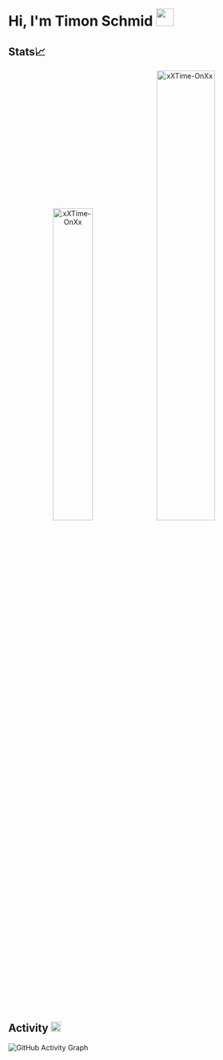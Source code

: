 # Hi, I'm Timon Schmid <img src="https://github.com/TheDudeThatCode/TheDudeThatCode/blob/master/Assets/Developer.gif" width="35px">

## Stats📈
<p align="center">
<img width="40%" src="https://github-readme-stats.vercel.app/api/top-langs?username=xXTime-OnXx&show_icons=true&theme=dracula&title_color=ff8000&text_color=ffffff&bg_color=44475A&locale=en&layout=compact&hide_border=true" alt="xXTime-OnXx" /> 
<img width="48%" src="https://github-readme-stats.vercel.app/api?username=xXTime-OnXx&show_icons=true&theme=dracula&title_color=ff8000&text_color=ffffff&bg_color=44475A&locale=en&hide_border=true" alt="xXTime-OnXx" />
</p>

## Activity <img src="https://github.com/TheDudeThatCode/TheDudeThatCode/blob/master/Assets/Earth.gif" width="20px">
![GitHub Activity Graph](https://activity-graph.herokuapp.com/graph?username=xXTime-OnXx&theme=dracula&hide_border=true)
